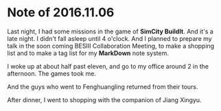 Note of 2016.11.06
====

Last night, I had some missions in the game of **SimCity BuildIt**. And it's a late night. I didn't fall asleep until 4 o'clock. And I planned to prepare my talk in the soon coming BESIII Collaboration Meeting, to make a shopping list and to make a tag list for my **MarkDown** note system.

I woke up at about half past eleven, and go to my office around 2 in the afternoon. The games took me.

And the guys who went to Fenghuangling returned from their tours.

After dinner, I went to shopping with the companion of Jiang Xingyu.
